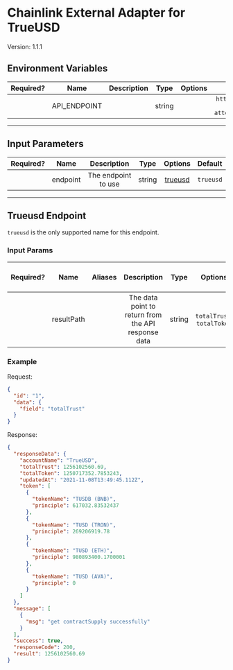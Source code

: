 # Chainlink External Adapter for TrueUSD

Version: 1.1.1

## Environment Variables

| Required? |     Name     | Description |  Type  | Options |                       Default                        |
| :-------: | :----------: | :---------: | :----: | :-----: | :--------------------------------------------------: |
|           | API_ENDPOINT |             | string |         | `https://core-api.real-time-attest.trustexplorer.io` |

---

## Input Parameters

| Required? |   Name   |     Description     |  Type  |           Options            |  Default  |
| :-------: | :------: | :-----------------: | :----: | :--------------------------: | :-------: |
|           | endpoint | The endpoint to use | string | [trueusd](#trueusd-endpoint) | `trueusd` |

---

## Trueusd Endpoint

`trueusd` is the only supported name for this endpoint.

### Input Params

| Required? |    Name    | Aliases |                     Description                     |  Type  |          Options           |   Default    | Depends On | Not Valid With |
| :-------: | :--------: | :-----: | :-------------------------------------------------: | :----: | :------------------------: | :----------: | :--------: | :------------: |
|           | resultPath |         | The data point to return from the API response data | string | `totalTrust`, `totalToken` | `totalTrust` |            |                |

### Example

Request:

```json
{
  "id": "1",
  "data": {
    "field": "totalTrust"
  }
}
```

Response:

```json
{
  "responseData": {
    "accountName": "TrueUSD",
    "totalTrust": 1256102560.69,
    "totalToken": 1250717352.7853243,
    "updatedAt": "2021-11-08T13:49:45.112Z",
    "token": [
      {
        "tokenName": "TUSDB (BNB)",
        "principle": 617032.83532437
      },
      {
        "tokenName": "TUSD (TRON)",
        "principle": 269206919.78
      },
      {
        "tokenName": "TUSD (ETH)",
        "principle": 980893400.1700001
      },
      {
        "tokenName": "TUSD (AVA)",
        "principle": 0
      }
    ]
  },
  "message": [
    {
      "msg": "get contractSupply successfully"
    }
  ],
  "success": true,
  "responseCode": 200,
  "result": 1256102560.69
}
```
